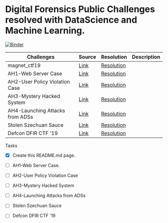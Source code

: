 # Digital Forensics Public Challenges resolved with DataScience and Machine Learning. 
[![Binder](https://mybinder.org/badge_logo.svg)](https://mybinder.org/v2/gh/fmuinos/dfir_challenges/HEAD)

Challenges                       | Source                             | Resolution        | Description
------------                     | -------------                      | ----------------  | --------------
magnet_ctf19                     | [Link](https://www.hecfblog.com/2019/04/daily-blog-657-mus2019-dfir-ctf-open-to.html) | [Resolution](https://github.com/fmuinos/dfir_challenges/blob/main/magnet_ctf19.ipynb)|
AH1-Web Server Case              | [Link](https://www.ashemery.com/dfir.html) | [Resolution](https://github.com/fmuinos/dfir_challenges/blob/main/AH1-Web_Server_Case.ipynb)|
AH2-User Policy Violation Case   | [Link](https://www.ashemery.com/dfir.html) | [Resolution](https://github.com/fmuinos/dfir_challenges/blob/main/AH2-User_Policy_Violation_Case.ipynb)|
AH3-Mystery Hacked System        | [Link](https://www.ashemery.com/dfir.html) | [Resolution](https://github.com/fmuinos/dfir_challenges/blob/main/AH3-Mystery_Hacked_System.ipynb)|
AH4-Launching Attacks from ADSs  | [Link](https://www.ashemery.com/dfir.html) | [Resolution](https://github.com/fmuinos/dfir_challenges/blob/main/AH4-Launching_Attacks_from_ADSs.ipynb)|
Stolen Szechuan Sauce            | [Link](https://dfirmadness.com/the-stolen-szechuan-sauce/) | [Resolution](https://github.com/fmuinos/dfir_challenges/blob/main/Stolen_Szechuan_Sauce.ipynb)|
Defcon DFIR CTF '19              | [Link](https://www.hecfblog.com/2019/08/2019-unofficial-defcon-dfir-ctf.html) | [Resolution](https://github.com/fmuinos/dfir_challenges/blob/main/Defcon_DFIR_CTF19.ipynb)|


Tasks
- [X] Create this README.md page.
- [ ] AH1-Web Server Case.
- [ ] AH2-User Policy Violation Case
- [ ] AH3-Mystery Hacked System
- [ ] AH4-Launching Attacks from ADSs
- [ ] Stolen Szechuan Sauce
- [ ] Defcon DFIR CTF '19


